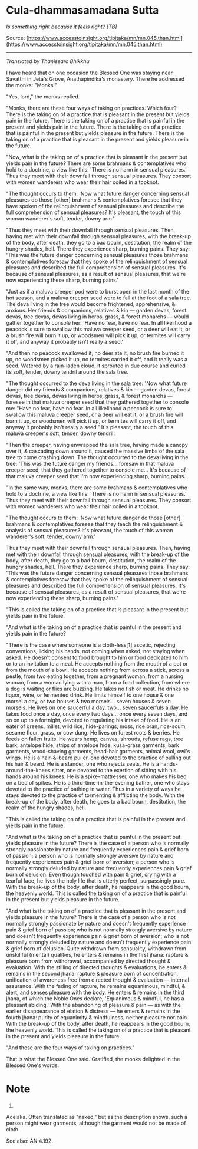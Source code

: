# Cula-dhammasamadana Sutta

*Is something right because it feels right? [TB]*

Source: [https://www.accesstoinsight.org/tipitaka/mn/mn.045.than.html](https://www.accesstoinsight.org/tipitaka/mn/mn.045.than.html)

---

*Translated by Thanissaro Bhikkhu*

I have heard that on one occasion the Blessed One was staying near Savatthi in Jeta's Grove, Anathapindika's monastery. There he addressed the monks: "Monks!"

"Yes, lord," the monks replied.

"Monks, there are these four ways of taking on practices. Which four? There is the taking on of a practice that is pleasant in the present but yields pain in the future. There is the taking on of a practice that is painful in the present and yields pain in the future. There is the taking on of a practice that is painful in the present but yields pleasure in the future. There is the taking on of a practice that is pleasant in the present and yields pleasure in the future.

"Now, what is the taking on of a practice that is pleasant in the present but yields pain in the future? There are some brahmans & contemplatives who hold to a doctrine, a view like this: 'There is no harm in sensual pleasures.' Thus they meet with their downfall through sensual pleasures. They consort with women wanderers who wear their hair coiled in a topknot.

"The thought occurs to them: 'Now what future danger concerning sensual pleasures do those [other] brahmans & contemplatives foresee that they have spoken of the relinquishment of sensual pleasures and describe the full comprehension of sensual pleasures? It's pleasant, the touch of this woman wanderer's soft, tender, downy arm.'

"Thus they meet with their downfall through sensual pleasures. Then, having met with their downfall through sensual pleasures, with the break-up of the body, after death, they go to a bad bourn, destitution, the realm of the hungry shades, hell. There they experience sharp, burning pains. They say: 'This was the future danger concerning sensual pleasures those brahmans & contemplatives foresaw that they spoke of the relinquishment of sensual pleasures and described the full comprehension of sensual pleasures. It's because of sensual pleasures, as a result of sensual pleasures, that we're now experiencing these sharp, burning pains.'

"Just as if a maluva creeper pod were to burst open in the last month of the hot season, and a maluva creeper seed were to fall at the foot of a sala tree. The deva living in the tree would become frightened, apprehensive, & anxious. Her friends & companions, relatives & kin — garden devas, forest devas, tree devas, devas living in herbs, grass, & forest monarchs — would gather together to console her: 'Have no fear, have no fear. In all likelihood a peacock is sure to swallow this maluva creeper seed, or a deer will eat it, or a brush fire will burn it up, or woodsmen will pick it up, or termites will carry it off, and anyway it probably isn't really a seed.'

"And then no peacock swallowed it, no deer ate it, no brush fire burned it up, no woodsmen picked it up, no termites carried it off, and it really was a seed. Watered by a rain-laden cloud, it sprouted in due course and curled its soft, tender, downy tendril around the sala tree.

"The thought occurred to the deva living in the sala tree: 'Now what future danger did my friends & companions, relatives & kin — garden devas, forest devas, tree devas, devas living in herbs, grass, & forest monarchs — foresee in that maluva creeper seed that they gathered together to console me: "Have no fear, have no fear. In all likelihood a peacock is sure to swallow this maluva creeper seed, or a deer will eat it, or a brush fire will burn it up, or woodsmen will pick it up, or termites will carry it off, and anyway it probably isn't really a seed." It's pleasant, the touch of this maluva creeper's soft, tender, downy tendril.'

"Then the creeper, having enwrapped the sala tree, having made a canopy over it, & cascading down around it, caused the massive limbs of the sala tree to come crashing down. The thought occurred to the deva living in the tree: 'This was the future danger my friends... foresaw in that maluva creeper seed, that they gathered together to console me... It's because of that maluva creeper seed that I'm now experiencing sharp, burning pains.'

"In the same way, monks, there are some brahmans & contemplatives who hold to a doctrine, a view like this: 'There is no harm in sensual pleasures.' Thus they meet with their downfall through sensual pleasures. They consort with women wanderers who wear their hair coiled in a topknot.

"The thought occurs to them: 'Now what future danger do those [other] brahmans & contemplatives foresee that they teach the relinquishment & analysis of sensual pleasures? It's pleasant, the touch of this woman wanderer's soft, tender, downy arm.'

Thus they meet with their downfall through sensual pleasures. Then, having met with their downfall through sensual pleasures, with the break-up of the body, after death, they go to a bad bourn, destitution, the realm of the hungry shades, hell. There they experience sharp, burning pains. They say: 'This was the future danger concerning sensual pleasures those brahmans & contemplatives foresaw that they spoke of the relinquishment of sensual pleasures and described the full comprehension of sensual pleasures. It's because of sensual pleasures, as a result of sensual pleasures, that we're now experiencing these sharp, burning pains.'

"This is called the taking on of a practice that is pleasant in the present but yields pain in the future.

"And what is the taking on of a practice that is painful in the present and yields pain in the future?

"There is the case where someone is a cloth-less[1] ascetic, rejecting conventions, licking his hands, not coming when asked, not staying when asked. He doesn't consent to food brought to him or food dedicated to him or to an invitation to a meal. He accepts nothing from the mouth of a pot or from the mouth of a bowl. He accepts nothing from across a stick, across a pestle, from two eating together, from a pregnant woman, from a nursing woman, from a woman lying with a man, from a food collection, from where a dog is waiting or flies are buzzing. He takes no fish or meat. He drinks no liquor, wine, or fermented drink. He limits himself to one house & one morsel a day, or two houses & two morsels... seven houses & seven morsels. He lives on one saucerful a day, two... seven saucerfuls a day. He takes food once a day, once every two days... once every seven days, and so on up to a fortnight, devoted to regulating his intake of food. He is an eater of greens, millet, wild rice, hide-parings, moss, rice bran, rice-scum, sesame flour, grass, or cow dung. He lives on forest roots & berries. He feeds on fallen fruits. He wears hemp, canvas, shrouds, refuse rags, tree bark, antelope hide, strips of antelope hide, kusa-grass garments, bark garments, wood-shaving garments, head-hair garments, animal wool, owl's wings. He is a hair-&-beard puller, one devoted to the practice of pulling out his hair & beard. He is a stander, one who rejects seats. He is a hands-around-the-knees sitter, one devoted to the exertion of sitting with his hands around his knees. He is a spike-mattresser, one who makes his bed on a bed of spikes. He is a third-time-in-the-evening bather, one who stays devoted to the practice of bathing in water. Thus in a variety of ways he stays devoted to the practice of tormenting & afflicting the body. With the break-up of the body, after death, he goes to a bad bourn, destitution, the realm of the hungry shades, hell.

"This is called the taking on of a practice that is painful in the present and yields pain in the future.

"And what is the taking on of a practice that is painful in the present but yields pleasure in the future? There is the case of a person who is normally strongly passionate by nature and frequently experiences pain & grief born of passion; a person who is normally strongly aversive by nature and frequently experiences pain & grief born of aversion; a person who is normally strongly deluded by nature and frequently experiences pain & grief born of delusion. Even though touched with pain & grief, crying with a tearful face, he lives the holy life that is utterly perfect, surpassingly pure. With the break-up of the body, after death, he reappears in the good bourn, the heavenly world. This is called the taking on of a practice that is painful in the present but yields pleasure in the future.

"And what is the taking on of a practice that is pleasant in the present and yields pleasure in the future? There is the case of a person who is not normally strongly passionate by nature and doesn't frequently experience pain & grief born of passion; who is not normally strongly aversive by nature and doesn't frequently experience pain & grief born of aversion; who is not normally strongly deluded by nature and doesn't frequently experience pain & grief born of delusion. Quite withdrawn from sensuality, withdrawn from unskillful (mental) qualities, he enters & remains in the first jhana: rapture & pleasure born from withdrawal, accompanied by directed thought & evaluation. With the stilling of directed thoughts & evaluations, he enters & remains in the second jhana: rapture & pleasure born of concentration, unification of awareness free from directed thought & evaluation — internal assurance. With the fading of rapture, he remains equanimous, mindful, & alert, and senses pleasure with the body. He enters & remains in the third jhana, of which the Noble Ones declare, 'Equanimous & mindful, he has a pleasant abiding.' With the abandoning of pleasure & pain — as with the earlier disappearance of elation & distress — he enters & remains in the fourth jhana: purity of equanimity & mindfulness, neither pleasure nor pain. With the break-up of the body, after death, he reappears in the good bourn, the heavenly world. This is called the taking on of a practice that is pleasant in the present and yields pleasure in the future.

"And these are the four ways of taking on practices."

That is what the Blessed One said. Gratified, the monks delighted in the Blessed One's words.

# Note


1.
Acelaka. Often translated as "naked," but as the description shows, such a person might wear garments, although the garment would not be made of cloth.


See also: AN 4.192.